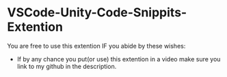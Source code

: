 # VSCode-Unity-Code-Snippits-Extention

You are free to use this extention IF you abide by these wishes:
- If by any chance you put(or use) this extention in a video make sure you link to my github in the description.
